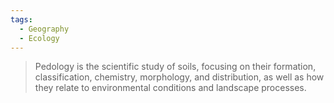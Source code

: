 ```yaml
---
tags:
  - Geography
  - Ecology
---
```


> Pedology is the scientific study of soils, focusing on their formation, classification, chemistry, morphology, and distribution, as well as how they relate to environmental conditions and landscape processes.